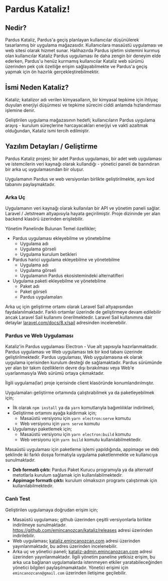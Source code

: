 # Pardus Kataliz!

## Nedir?

Pardus Kataliz, Pardus'a geçiş planlayan kullanıcılar düşünülerek tasarlanmış bir uygulama mağazasıdır. Kullanıcılara masaüstü uygulaması ve web sitesi olarak hizmet sunar. Halihazırda Pardus işletim sistemini kurmuş olan kullanıcılar Kataliz Pardus uygulaması ile daha zengin bir deneyim elde ederken, Pardus'u henüz kurmamış kullanıcılar Kataliz web sürümü üzerinden pek çok özelliğe erişim sağlayabilmekte ve Pardus'a geçiş yapmak için ön hazırlık gerçekleştirebilmektir. 

## İsmi Neden Kataliz?

Kataliz; katalizor adı verilen kimyasalların, bir kimyasal tepkime için ihtiyaç duyulan enerjiyi düşürmesi ve tepkime sürecini ciddi anlamda hızlandırması işlemine denir.

Geliştirilen uygulama mağazasının hedefi; kullanıcıların Pardus uygulama arayış - kurulum süreçlerine harcayacakları enerjiyi ve vakti azaltmak olduğundan, Kataliz ismi tercih edilmiştir. 

## Yazılım Detayları / Geliştirme

Pardus Kataliz projesi; bir adet Pardus uygulaması, bir adet web uygulaması ve istemcilerin veri kaynağı olarak kullandığı - yönetici paneli de barındıran bir arka uç uygulamasından bir oluşur.

Uygulamanın Pardus ve web versiyonları birlikte geliştirilmekte, aynı kod tabanını paylaşmaktadır.

### Arka Uç

Uygulamanın veri kaynağı olarak kullanılan bir API ve yönetim paneli sağlar. Laravel / Jetstream altyapısıyla hayata geçirilmiştir. Proje dizininde yer alan backend klasörü üzerinden erişilebilir.

Yönetim Panelinde Bulunan Temel özellikler;
* Pardus uygulaması ekleyebilme ve yönetebilme
  * Uygulama adı
  * Uygulama görseli
  * Uygulama kurulum betikleri
* Pardus harici uygulama ekleyebilme ve yönetebilme
  * Uygulama adı
  * Uygulama görseli
  * Uygulamanın Pardus ekosistemindeki alternatifleri
* Uygulama paketi ekleyebilme ve yönetebilme
  * Paket adı
  * Paket görseli
  * Pardus uygulamaları 

Arka uç için geliştirme ortamı olarak Laravel Sail altyapısından faydalanılmaktadır. Farklı ortamlar üzerinde de geliştirmeye devam edilebilir ancak Laravel Sail kullanımı önerilmektedir. Laravel Sail kullanımına dair detaylar [laravel.com/docs/8.x/sail](https://laravel.com/docs/8.x/sail) adresinden incelenebilir.

### Pardus ve Web Uygulaması

Kataliz'in Pardus uygulaması Electron - Vue alt yapısıyla hazırlanmaktadır. Pardus uygulaması ve Web uygulaması tek bir kod tabanı üzerinde geliştirilmektedir. Pardus uygulaması, Web uygulamasına ek olarak uygulama içerisinden kurulum desteği de sağlamaktadır. Pardus sürümünde yer alan bir takım özelliklerin devre dışı bırakılması veya Web'e uyarlanmasıyla Web sürümü ortaya çıkmaktadır.

İlgili uygulama(lar) proje içerisinde client klasöründe konumlandırılmıştır. 

Uygulamaları geliştirme ortamında çalıştırabilmek ya da paketleyebilmek için;
  * İlk olarak `npm install` ya da `yarn` komutlarıyla bağımlılıklar indirilmeli,
  * Geliştirme ortamını ayağa kaldırmak için;
    * Masaüstü versiyonu için `yarn electron:serve` komutu
    * Web versiyonu için `yarn serve` komutu
  * Uygulamayı paketlemek için;
    * Masaüstü versiyonu için `yarn electron:build` komutu
    * Web versiyonu için `yarn build` komutu
kullanılabilmektedir.

Masaüstü uygulaması için paketleme işlemi yapıldığında, appimage ve deb şeklinde iki farklı dosya formatıyla uygulama paketlenmekte ve kullanıcıya sunulmaktadır. 
* **Deb formatlı çıktı:** Pardus Paket Kurucu programıyla ya da alternatif metotlarla kurulum sağlamak için kullanılabilmektedir.
* **Appimage formatlı çıktı:** kurulum olmaksızın programı çalıştırmak için kullanılabilmektedir.

### Canlı Test

Geliştirilen uygulamaya doğrudan erişim için;

* Masaüstü uygulaması; github üzerinden çeşitli versiyonlarla birlikte indirilmeye sunulmaktadır. https://github.com/emincanozcan/kataliz/releases adresi üzerinden indirilebilir.
* Web uygulaması; [kataliz.emincanozcan.com](https://kataliz.emincanozcan.com) adresi üzerinden yayınlanmaktadır, bu adres üzerinden incelenebilir.
* Arka uç ve yönetici paneli; [kataliz-admin.emincanozcan.com](https://kataliz-admin.emincanozcan.com) adresi üzerinden yayınlanmaktadır. İlgili yönetim paneline yetkisiz erişim, bu arka uca bağlanan uygulamalarda istenmeyen etkiler yaratabileceğinden yönetici bilgileri paylaşılmamaktadır. Yönetici erişimi için `emincanozcann@gmail.com` üzerinden iletişime geçilebilir.